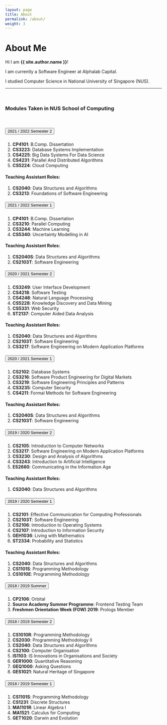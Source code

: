 ```yaml
---
layout: page
title: About
permalink: /about/
weight: 3
---
```


# **About Me**

Hi I am **{{ site.author.name }}**!<br>

I am currently a Software Engineer at Alphalab Capital.

I studied Computer Science in National University of Singapore (NUS).

<!-- My interests are in Software Engineering and Artifical Intelligence. -->

<!-- <div class="row">
{% include about/skills.html title="Programming Skills" source=site.data.programming-skills %}
{% include about/skills.html title="Other Skills" source=site.data.other-skills %}
</div> -->

<!-- <div class="row">
{% include about/timeline.html %}
</div> -->

---

<br />

### Modules Taken in NUS School of Computing

<br />
<div id="accordion">
  <div class="card">
    <div class="card-header" id="headingEight">
      <h5 class="mb-0">
        <button class="btn btn-link collapsed" data-toggle="collapse" data-target="#collapseNine" aria-expanded="true" aria-controls="collapseNine">
          2021 / 2022 Semester 2
        </button>
      </h5>
    </div>
    <div id="collapseNine" class="collapse show" aria-labelledby="headingEight" data-parent="#accordion">
      <div class="card-body">
         <ol>
          <li><strong>CP4101</strong>: B.Comp. Dissertation</li>
          <li><strong>CS3223</strong>: Database Systems Implementation</li>
          <li><strong>CS4225</strong>: Big Data Systems For Data Science</li>
          <li><strong>CS4231</strong>: Parallel And Distributed Algorithms</li>
          <li><strong>CS5224</strong>: Cloud Computing</li>
        </ol>
        <h4>Teaching Assistant Roles:</h4>
        <ol>
          <li><strong>CS2040</strong>: Data Structures and Algorithms</li>
          <li><strong>CS3213</strong>: Foundations of Software Engineering</li>
        </ol>
      </div>
    </div>
  </div>
  <div class="card">
    <div class="card-header" id="headingEight">
      <h5 class="mb-0">
        <button class="btn btn-link collapsed" data-toggle="collapse" data-target="#collapseEight" aria-expanded="true" aria-controls="collapseEight">
          2021 / 2022 Semester 1
        </button>
      </h5>
    </div>
    <div id="collapseEight" class="collapse" aria-labelledby="headingEight" data-parent="#accordion">
      <div class="card-body">
         <ol>
          <li><strong>CP4101</strong>: B.Comp. Dissertation</li>
          <li><strong>CS3210</strong>: Parallel Computing</li>
          <li><strong>CS3244</strong>: Machine Learning</li>
          <li><strong>CS5340</strong>: Uncertainty Modelling in AI</li>
        </ol>
        <h4>Teaching Assistant Roles:</h4>
        <ol>
          <li><strong>CS2040S</strong>: Data Structures and Algorithms</li>
          <li><strong>CS2103T</strong>: Software Engineering</li>
        </ol>
      </div>
    </div>
  </div>
  <div class="card">
    <div class="card-header" id="headingSeven">
      <h5 class="mb-0">
        <button class="btn btn-link collapsed" data-toggle="collapse" data-target="#collapseSeven" aria-expanded="true" aria-controls="collapseSeven">
          2020 / 2021 Semester 2
        </button>
      </h5>
    </div>
    <div id="collapseSeven" class="collapse" aria-labelledby="headingSeven" data-parent="#accordion">
      <div class="card-body">
         <ol>
          <li><strong>CS3249</strong>: User Interface Development</li>
          <li><strong>CS4218</strong>: Software Testing</li>
          <li><strong>CS4248</strong>: Natural Language Processing</li>
          <li><strong>CS5228</strong>: Knowledge Discovery and Data Mining</li>
          <li><strong>CS5331</strong>: Web Security</li>
          <li><strong>ST2137</strong>: Computer Aided Data Analysis</li>
        </ol>
        <h4>Teaching Assistant Roles:</h4>
        <ol>
          <li><strong>CS2040</strong>: Data Structures and Algorithms</li>
          <li><strong>CS2103T</strong>: Software Engineering</li>
          <li><strong>CS3217</strong>: Software Engineering on Modern Application Platforms</li>
        </ol>
      </div>
    </div>
  </div>
  <div class="card">
    <div class="card-header" id="headingSix">
      <h5 class="mb-0">
        <button class="btn btn-link" data-toggle="collapse" data-target="#collapseSix" aria-expanded="true" aria-controls="collapseSix">
          2020 / 2021 Semester 1
        </button>
      </h5>
    </div>
    <div id="collapseSix" class="collapse" aria-labelledby="headingSix" data-parent="#accordion">
      <div class="card-body">
         <ol>
          <li><strong>CS2102</strong>: Database Systems</li>
          <li><strong>CS3216</strong>: Software Product Engineering for Digital Markets</li>
          <li><strong>CS3219</strong>: Software Engineering Principles and Patterns</li>
          <li><strong>CS3235</strong>: Computer Security</li>
          <li><strong>CS4211</strong>: Formal Methods for Software Engineering</li>
        </ol>
        <h4>Teaching Assistant Roles:</h4>
        <ol>
          <li><strong>CS2040S</strong>: Data Structures and Algorithms</li>
          <li><strong>CS2103T</strong>: Software Engineering</li>
        </ol>
      </div>
    </div>
  </div>
  <div class="card">
    <div class="card-header" id="headingFive">
      <h5 class="mb-0">
        <button class="btn btn-link" data-toggle="collapse" data-target="#collapseFive" aria-expanded="true" aria-controls="collapseFive">
          2019 / 2020 Semester 2
        </button>
      </h5>
    </div>
    <div id="collapseFive" class="collapse" aria-labelledby="headingFive" data-parent="#accordion">
      <div class="card-body">
         <ol>
          <li><strong>CS2105</strong>: Introduction to Computer Networks</li>
          <li><strong>CS3217</strong>: Software Engineering on Modern Application Platforms</li>
          <li><strong>CS3230</strong>: Design and Analysis of Algorithms</li>
          <li><strong>CS3243</strong>: Introduction to Artificial Intelligence</li>
          <li><strong>ES2660</strong>: Communicating in the Information Age</li>
        </ol>
        <h4>Teaching Assistant Roles:</h4>
        <ol>
          <li><strong>CS2040</strong>: Data Structures and Algorithms</li>
        </ol>
      </div>
    </div>
  </div>
  <div class="card">
    <div class="card-header" id="headingFour">
      <h5 class="mb-0">
        <button class="btn btn-link collapsed" data-toggle="collapse" data-target="#collapseFour" aria-expanded="true" aria-controls="collapseFour">
          2019 / 2020 Semester 1
        </button>
      </h5>
    </div>
    <div id="collapseFour" class="collapse" aria-labelledby="headingFour" data-parent="#accordion">
      <div class="card-body">
         <ol>
          <li><strong>CS2101</strong>: Effective Communication for Computing Professionals</li>
          <li><strong>CS2103T</strong>: Software Engineering</li>
          <li><strong>CS2106</strong>: Introduction to Operating Systems</li>
          <li><strong>CS2107</strong>: Introduction to Information Security</li>
          <li><strong>GEH1036</strong>: Living with Mathematics</li>
        <li><strong>ST2334</strong>: Probability and Statistics</li>
        </ol>
        <h4>Teaching Assistant Roles:</h4>
        <ol>
          <li><strong>CS2040</strong>: Data Structures and Algorithms</li>
          <li><strong>CS1101S</strong>: Programming Methodology</li>
          <li><strong>CS1010E</strong>: Programming Methodology</li>
        </ol>
      </div>
    </div>
  </div>
  <div class="card">
    <div class="card-header" id="headingThree">
      <h5 class="mb-0">
        <button class="btn btn-link collapsed" data-toggle="collapse" data-target="#collapseThree" aria-expanded="false" aria-controls="collapseThree">
          2018 / 2019 Summer
        </button>
      </h5>
    </div>
    <div id="collapseThree" class="collapse" aria-labelledby="headingThree" data-parent="#accordion">
      <div class="card-body">
         <ol>
          <li><strong>CP2106</strong>: Orbital</li>
          <li><strong>Source Academy Summer Programme</strong>: Frontend Testing Team</li>
          <li><strong>Freshmen Orientation Week (FOW) 2019</strong>: Prologs Member</li>
        </ol>
      </div>
    </div>
  </div>
  <div class="card">
    <div class="card-header" id="headingTwo">
      <h5 class="mb-0">
        <button class="btn btn-link collapsed" data-toggle="collapse" data-target="#collapseTwo" aria-expanded="false" aria-controls="collapseTwo">
          2018 / 2019 Semester 2
        </button>
      </h5>
    </div>
    <div id="collapseTwo" class="collapse" aria-labelledby="headingTwo" data-parent="#accordion">
      <div class="card-body">
        <ol>
          <li><strong>CS1010R</strong>: Programming Methodology</li>
          <li><strong>CS2030</strong>: Programming Methodology II</li>
          <li><strong>CS2040</strong>: Data Structures and Algorithms</li>
          <li><strong>CS2100</strong>: Computer Organisation</li>
          <li><strong>IS1103</strong>: IS Innovations in Organisations and Society</li>
          <li><strong>GER1000</strong>: Quantitative Reasoning</li>
          <li><strong>GEQ1000</strong>: Asking Questions</li>
          <li><strong>GES1021</strong>: Natural Heritage of Singapore</li>
    </ol>
      </div>
    </div>
  </div>
  <div class="card">
    <div class="card-header" id="headingOne">
      <h5 class="mb-0">
        <button class="btn btn-link collapsed" data-toggle="collapse" data-target="#collapseOne" aria-expanded="false" aria-controls="collapseOne">
          2018 / 2019 Semester 1
        </button>
      </h5>
    </div>
    <div id="collapseOne" class="collapse" aria-labelledby="headingOne" data-parent="#accordion">
      <div class="card-body">
        <ol>
          <li><strong>CS1101S</strong>: Programming Methodology</li>
          <li><strong>CS1231</strong>: Discrete Structures</li>
          <li><strong>MA1101R</strong>: Linear Algebra I</li>
          <li><strong>MA1521</strong>: Calculus for Computing</li>
          <li><strong>GET1020</strong>: Darwin and Evolution</li>
    </ol>
      </div>
    </div>
  </div>
</div>
